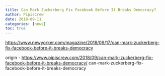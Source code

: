 ```yaml
---
title: Can Mark Zuckerberg Fix Facebook Before It Breaks Democracy?
author: PipisCrew
date: 2018-09-11
categories: [news]
toc: true
---
```


https://www.newyorker.com/magazine/2018/09/17/can-mark-zuckerberg-fix-facebook-before-it-breaks-democracy

origin - https://www.pipiscrew.com/2018/09/can-mark-zuckerberg-fix-facebook-before-it-breaks-democracy/ can-mark-zuckerberg-fix-facebook-before-it-breaks-democracy